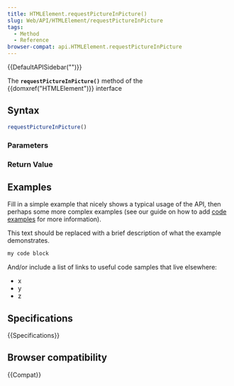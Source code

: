 ```yaml
---
title: HTMLElement.requestPictureInPicture()
slug: Web/API/HTMLElement/requestPictureInPicture
tags:
  - Method
  - Reference
browser-compat: api.HTMLElement.requestPictureInPicture
---
```

{{DefaultAPISidebar("")}}

The **`requestPictureInPicture()`** method of the {{domxref("HTMLElement")}} interface 

## Syntax

```js
requestPictureInPicture()
```

### Parameters



### Return Value



## Examples

Fill in a simple example that nicely shows a typical usage of the API, then perhaps some more complex examples (see our guide on how to add [code examples](/en-US/docs/MDN/Contribute/Structures/Code_examples) for more information).

This text should be replaced with a brief description of what the example demonstrates.

```js
my code block
```

And/or include a list of links to useful code samples that live elsewhere:

*   x
*   y
*   z

## Specifications

{{Specifications}}

## Browser compatibility

{{Compat}}

